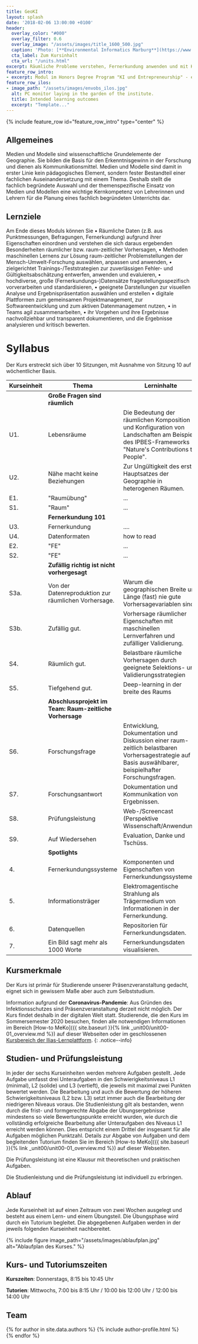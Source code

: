 ```yaml
---
title: GeoKI
layout: splash
date: '2018-02-06 13:00:00 +0100'
header:
  overlay_color: "#000"
  overlay_filter: 0.6
  overlay_image: "/assets/images/title_1600_500.jpg"
  caption: 'Photo: [**Environmental Informatics Marburg**](https://www.flickr.com/environmentalinformatics-marburg/)'
  cta_label: Zum Kursinhalt
  cta_url: "/units.html"
excerpt: Räumliche Probleme verstehen, Fernerkundung anwenden und mit KI räumliche Muster belastbar vorhersagen.
feature_row_intro:
- excerpt: Modul im Honors Degree Program "KI und Entrepreneurship" - ein Beitrag des [Umweltinformatik Labs der Philipps-Universität Marburg](https://www.uni-marburg.de/de/fb19/disciplines/physisch/umweltinformatik) zu [hessian.AI - The Hessian Center for Artificial Intelligence](https://hessian.ai/).
feature_row_ilos:
- image_path: "/assets/images/envobs_ilos.jpg"
  alt: PC monitor laying in the garden of the institute.
  title: Intended learning outcomes
  excerpt: "Template..."
---
```


{% include feature_row id="feature_row_intro" type="center" %}

## Allgemeines
Medien und Modelle sind wissenschaftliche Grundelemente der Geographie. Sie bilden die Basis für den Erkenntnisgewinn in der Forschung und dienen als Kommunikationsmittel. Medien und Modelle sind damit in erster Linie kein pädagogisches Element, sondern fester Bestandteil einer fachlichen Auseinandersetzung mit einem Thema. Deshalb stellt die fachlich begründete Auswahl und der themenspezifische Einsatz von Medien und Modellen eine wichtige Kernkompetenz von Lehrerinnen und Lehrern für die Planung eines fachlich begründeten Unterrichts dar.


## Lernziele
Am Ende dieses Moduls können Sie
•	Räumliche Daten (z.B. aus Punktmessungen, Befragungen, Fernerkundung) aufgrund ihrer Eigenschaften einordnen und verstehen die sich daraus ergebenden Besonderheiten räumlicher bzw. raum-zeitlicher Vorhersagen,
•	Methoden maschinellen Lernens zur Lösung raum-zeitlicher Problemstellungen der Mensch-Umwelt-Forschung auswählen, anpassen und anwenden,
•	zielgerichtet Trainings-/Teststrategien zur zuverlässigen Fehler- und Gültigkeitsabschätzung entwerfen, anwenden und evaluieren,
•	hochdiverse, große (Fernerkundungs-)Datensätze fragestellungsspezifisch vorverarbeiten und standardisieren,
•	geeignete Darstellungen zur visuellen Analyse und Ergebnispräsentation auswählen und erstellen
•	digitale Plattformen zum gemeinsamen Projektmanagement, zur Softwareentwicklung und zum aktiven Datenmanagement nutzen,
•	in Teams agil zusammenarbeiten,
•	ihr Vorgehen und ihre Ergebnisse nachvollziehbar und transparent dokumentieren, und die Ergebnisse analysieren und kritisch bewerten.

# Syllabus

Der Kurs erstreckt sich über 10 Sitzungen, mit Ausnahme von Sitzung 10 auf wöchentlicher Basis.

| Kurseinheit | Thema | Lerninhalte |
|-------------|-------|-------------|
|| **Große Fragen sind räumlich** ||
| U1. | Lebensräume | Die Bedeutung der räumlichen Komposition und Konfiguration von Landschaften am Beispiel des IPBES-Frameworks "Nature's Contributions to People". |
| U2. | Nähe macht keine Beziehungen | Zur Ungültigkeit des ersten Hauptsatzes der Geographie in heterogenen Räumen. |
| E1. | "Raumübung" | ... |
| S1. | "Raum" | ... |
|| **Fernerkundung 101** ||
| U3. | Fernerkundung | .... |
| U4. | Datenformaten | how to read |
| E2. | "FE" | ... |
| S2. | "FE" | ... |
|| **Zufällig richtig ist nicht vorhergesagt** ||
| S3a. |    Von der Datenreproduktion zur räumlichen Vorhersage. | Warum die geographischen Breite und Länge (fast) nie gute Vorhersagevariablen sind. |
| S3b. | Zufällig gut. | Vorhersage räumlicher Eigenschaften mit maschinellen Lernverfahren und zufälliger Validierung. |
| S4. | Räumlich gut. | Belastbare räumliche Vorhersagen durch geeignete Selektions- und Validierungsstrategien |
| S5. | Tiefgehend gut. | Deep-learning in der breite des Raums |
|| **Abschlussprojekt im Team: Raum-zeitliche Vorhersage** ||
| S6. |    Forschungsfrage | Entwicklung, Dokumentation und Diskussion einer raum-zeitlich belastbaren Vorhersagestrategie auf Basis auswählbarer, beispielhafter Forschungsfragen. |
| S7. |    Forschungsantwort | Dokumentation und Kommunikation von Ergebnissen. |
| S8.    | Prüfungsleistung | Web-/Screencast (Perspektive Wissenschaft/Anwendung) |
| S9.    | Auf Wiedersehen | Evaluation, Danke und Tschüss. |
|| **Spotlights** ||
| 4. | Fernerkundungssysteme | Komponenten und Eigenschaften von Fernerkundungssystemen. |
| 5. | Informationsträger | Elektromagentische Strahlung als Trägermedium von Informationen in der Fernerkundung. |
| 6. | Datenquellen | Repositorien für Fernerkundungsdaten. |
| 7. | Ein Bild sagt mehr als 1000 Worte | Fernerkundungsdaten visualisieren. |

## Kursmerkmale
Der Kurs ist primär für Studierende unserer Präsenzveranstaltung gedacht, eignet sich in gewissem Maße aber auch zum Selbststudium.

Information aufgrund der **Coronavirus-Pandemie**: Aus Gründen des Infektionsschutzes sind Präsenzveranstaltung derzeit nicht möglich. Der Kurs findet deshalb in der digitalen Welt statt. Studierende, die den Kurs im Sommersemester 2020 besuchen, finden alle notwendigen Informationen im Bereich [How-to MeKo]({{ site.baseurl }}{% link _unit00/unit00-01_overview.md %}) auf dieser Webseiten oder im geschlossenen [Kursbereich der Ilias-Lernplattform](https://ilias.uni-marburg.de/ilias.php?ref_id=1858892&cmd=frameset&cmdClass=ilrepositorygui&cmdNode=ts&baseClass=ilRepositoryGUI).
{: .notice--info}


## Studien- und Prüfungsleistung

In jeder der sechs Kurseinheiten werden mehrere Aufgaben gestellt. Jede Aufgabe umfasst drei Unteraufgaben in den Schwierigkeitsniveaus L1 (minimal), L2 (solide) und L3 (vertieft), die jeweils mit maximal zwei Punkten bewertet werden. Die Bearbeitung und auch die Bewertung der höheren Schwierigkeitsniveaus (L2 bzw. L3) setzt immer auch die Bearbeitung der niedrigeren Niveaus voraus. Die Studienleistung gilt als bestanden, wenn durch die frist- und formgerechte Abgabe der Übungsergebnisse mindestens so viele Bewertungspunkte erreicht wurden, wie durch die vollständig erfolgreiche Bearbeitung aller Unteraufgaben des Niveaus L1 erreicht werden können. Dies entspricht einem Drittel der insgesamt für alle Aufgaben möglichen Punktzahl. Details zur Abgabe von Aufgaben und dem begleitenden Tutorium finden Sie im Bereich [How-to MeKo]({{ site.baseurl }}{% link _unit00/unit00-01_overview.md %}) auf dieser Webseiten.

Die Prüfungsleistung ist eine Klausur mit theoretischen und praktischen Aufgaben.

Die Studienleistung und die Prüfungsleistung ist individuell zu erbringen.


## Ablauf

Jede Kurseinheit ist auf einen Zeitraum von zwei Wochen ausgelegt und besteht aus einem Lern- und einem Übungsteil. Die Übungsphase wird durch ein Tutorium begleitet. Die abgegebenen Aufgaben werden in der jeweils folgenden Kurseinheit nachbereitet.

{% include figure image_path="/assets/images/ablaufplan.jpg" alt="Ablaufplan des Kurses." %}

## Kurs- und Tutoriumszeiten
**Kurszeiten**: Donnerstags, 8:15 bis 10:45 Uhr

**Tutorien**: Mittwochs, 7:00 bis 8:15 Uhr / 10:00 bis 12:00 Uhr / 12:00 bis 14:00 Uhr

## Team

{% for author in site.data.authors %}
  {% include author-profile.html %}
 <br />
{% endfor %}
